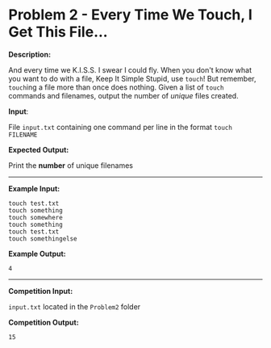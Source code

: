 # Problem 2 - Every Time We Touch, I Get This File...

**Description:**

And every time we K.I.S.S. I swear I could fly. When you don't know what you want to do with a file, Keep It Simple Stupid, use `touch`! But remember, `touch`ing a file more than once does nothing. Given a list of `touch` commands and filenames, output the number of _unique_ files created.

**Input**:

File `input.txt` containing one command per line in the format `touch FILENAME`

**Expected Output:**

Print the **number** of unique filenames

-----

**Example Input:**

```
touch test.txt
touch something
touch somewhere
touch something
touch test.txt
touch somethingelse
```

**Example Output:**

`4`

--------------

**Competition Input:**

`input.txt` located in the `Problem2` folder

**Competition Output:**

`15`
